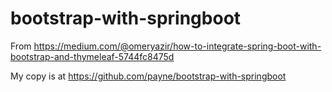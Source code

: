# bootstrap-with-springboot

From https://medium.com/@omeryazir/how-to-integrate-spring-boot-with-bootstrap-and-thymeleaf-5744fc8475d

My copy is at https://github.com/payne/bootstrap-with-springboot


